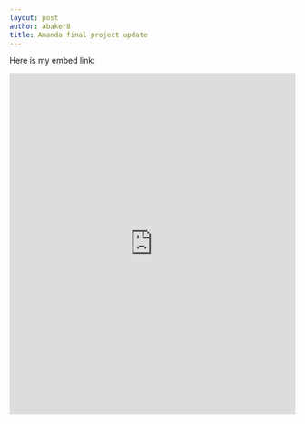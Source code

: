 ```yaml
---
layout: post
author: abaker8
title: Amanda final project update
---
```


Here is my embed link:
<iframe src="https://trinket.io/embed/python3/3f262cfe75" width="100%" height="600" frameborder="0" marginwidth="0" marginheight="0">


This weekend was a code-filled weekend. I did some changes on my while loop since I was not happy with the way it was running and since it was not breaking. I then added option 2 setting and I cannot wait to just print the status/follow-up options. After I spoke with Elliott on Thursday, I was intent on figuring out dictionaries. I reread the chapter, looked up some online resources, tried to go over some people code on the page to see if I could understand what they wrote in our code summaries. I just was not getting there. After that, I went to the code meet-up, I tried to ask for some assistance regarding how to create the dictionary based on my data. Some people suggested I do the csv library import. I did some reading into it but not so much. While I thought this could be a great option, I was afraid of the errors and other issues I could run into. I do not think I am confident enough to import that library yet.  Then, I asked Zach if he could be of some assistance since he send our group an email on Thursday. It took him awhile, but he was finally able to get some progress. He told me it would be kind of hard to accomplish what I wanted to but I am intent on getting somewhere with it. I really think I am going to be able to maybe not accomplish all I wanted to but have a good program that will help people. Finally, Zach mentioned he was having issues converting the dictionary of abbreviations I made to pair with the dictionary. What I think I am going to do is have it as a help menu where the user can type in the abbreviation, player and a help-list-for-abbreviations. If the user selects the later, they will look at the list and then it will loop back to the input field so they can enter the chosen abbreviation.

